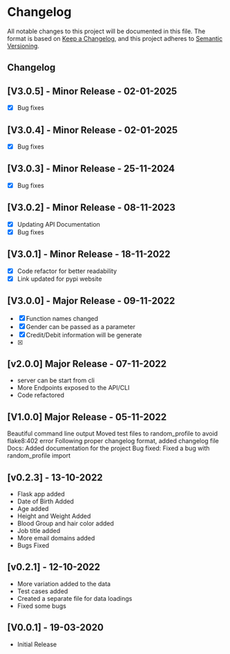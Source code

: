 # Changelog

All notable changes to this project will be documented in this file. The format is based on [Keep a Changelog](https://keepachangelog.com/en/1.0.0/), and this project adheres to [Semantic Versioning](https://semver.org/spec/v2.0.0.html).

## Changelog

## [V3.0.5] - Minor Release - 02-01-2025

- [x] Bug fixes

## [V3.0.4] - Minor Release - 02-01-2025

- [x] Bug fixes

## [V3.0.3] - Minor Release - 25-11-2024

- [x] Bug fixes

## [V3.0.2] - Minor Release - 08-11-2023

- [x] Updating API Documentation
- [x] Bug fixes

## [V3.0.1] - Minor Release - 18-11-2022

- [x] Code refactor for better readability
- [x] Link updated for pypi website 
## [V3.0.0] - Major Release - 09-11-2022

- [x] Function names changed
- [x] Gender can be passed as a parameter
- [x] Credit/Debit information will be generate
- [x]    

## [v2.0.0] Major Release - 07-11-2022

- server can be start from cli
- More Endpoints exposed to the API/CLI
- Code refactored

## [V1.0.0] Major Release - 05-11-2022

Beautiful command line output
Moved test files to random_profile to avoid flake8:402 error
Following proper changelog format, added changelog file
Docs: Added documentation for the project
Bug fixed: Fixed a bug with random_profile import

## [v0.2.3] - 13-10-2022

- Flask app added
- Date of Birth Added
- Age added
- Height and Weight Added
- Blood Group and hair color added
- Job title added
- More email domains added
- Bugs Fixed

## [v0.2.1] - 12-10-2022

- More variation added to the data
- Test cases added
- Created a separate file for data loadings
- Fixed some bugs


## [V0.0.1] - 19-03-2020

- Initial Release
